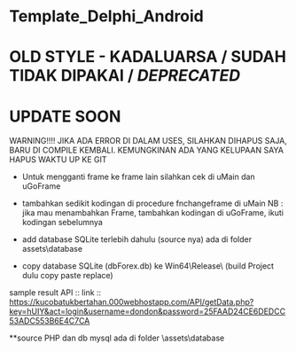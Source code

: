 # Template_Delphi_Android
# OLD STYLE - KADALUARSA / SUDAH TIDAK DIPAKAI / *DEPRECATED*
# UPDATE SOON

WARNING!!!!
JIKA ADA ERROR DI DALAM USES, SILAHKAN DIHAPUS SAJA, BARU DI COMPILE KEMBALI. KEMUNGKINAN ADA YANG KELUPAAN SAYA HAPUS WAKTU UP KE GIT

 - Untuk mengganti frame ke frame lain silahkan cek di uMain dan uGoFrame 
 - tambahkan sedikit kodingan di procedure fnchangeframe di uMain 
 NB : jika mau menambahkan Frame, tambahkan kodingan di uGoFrame, ikuti kodingan sebelumnya  
 
 - add database SQLite terlebih dahulu (source nya) ada di folder assets\database  
 - copy database SQLite (dbForex.db) ke Win64\Release\ (build Project dulu copy paste replace)

sample result API :: 
 link :: https://kucobatukbertahan.000webhostapp.com/API/getData.php?key=hUIY&act=login&username=dondon&password=25FAAD24CE6DEDCC53ADC553B6E4C7CA
 
 **source PHP dan db mysql ada di folder \assets\database
